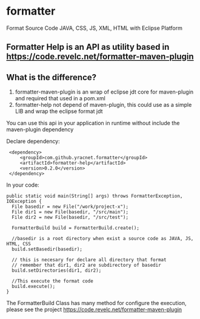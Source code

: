# formatter
Format Source Code JAVA, CSS, JS, XML, HTML with Eclipse Platform


## Formatter Help is an API as utility based in https://code.revelc.net/formatter-maven-plugin

## What is the difference?

  1. formatter-maven-plugin is an wrap of eclipse jdt core for maven-plugin and required that used in a pom.xml 
  2. formatter-help not depend of maven-plugin, this could use as a simple LIB and wrap the eclipse format jdt

You can use this api in your application in runtime without include the maven-plugin dependency

Declare dependency:

     <dependency>
         <groupId>com.github.yracnet.formatter</groupId>
         <artifactId>formatter-help</artifactId>
         <version>0.2.0</version>
     </dependency>

In your code:

    public static void main(String[] args) throws FormatterException, IOException {
      File basedir = new File("/work/project-x");
      File dir1 = new File(basedir, "/src/main");
      File dir2 = new File(basedir, "/src/test");
      
      FormatterBuild build = FormatterBuild.create();

      //basedir is a root directory when exist a source code as JAVA, JS, HTML, CSS
      build.setBasedir(basedir); 

      // this is necesary for declare all directory that format
      // remember that dir1, dir2 are subdirectory of basedir
      build.setDirectories(dir1, dir2); 

      //This execute the format code
      build.execute();  
    }


The FormatterBuild Class has many method for configure the execution, please see the project https://code.revelc.net/formatter-maven-plugin

